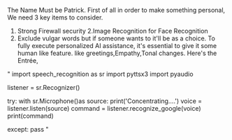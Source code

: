 The Name Must be Patrick.
First of all in order to make something personal, We need 3 key items to consider.
1. Strong Firewall security
2.Image Recognition for Face Recognition
3. Exclude vulgar words but if someone wants to it'll be as a choice.
To fully execute personalized AI assistance, it's essential to give it some human like feature. like greetings,Empathy,Tonal changes. 
Here's the Entrée,

" import speech_recognition as sr
import pyttsx3
import pyaudio

listener = sr.Recognizer()

try:
    with sr.Microphone()as source:
        print('Concentrating....')
        voice = listener.listen(source)
        command = listener.recognize_google(voice)
        print(command)

except:
    pass " 
